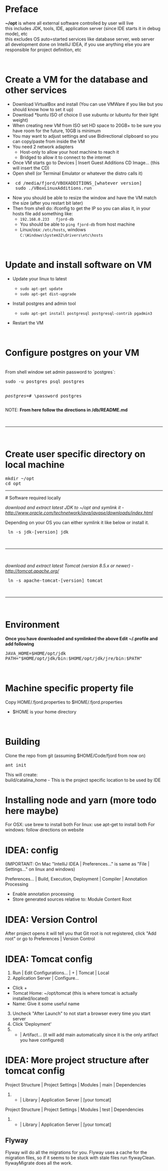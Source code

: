 # Preface
<p>
 <b>~/opt</b> is where all external software controlled by user will live<br/>
 this includes JDK, tools, IDE, application server (since IDE starts it in debug mode), etc<br/>
 this excludes OS auto=started services like database server, web server<br/>
 all development done on IntelliJ IDEA, if you use anything else you are responsible for project definition, etc<br/>
</p>

<br/>

# Create a VM for the database and other services
 - Download VirtualBox and install (You can use VMWare if you like but you should know how to set it up)
 - Download *buntu ISO of choice (I use xubuntu or lubuntu for their light weight)
 - When creating new VM from ISO set HD space to 20GB+ to be sure you have room for the future, 10GB is minimum
 - You may want to adjust settings and use Bidirectional clipboard so you can copy/paste from inside the VM
 - You need 2 network adapters
      - Host-only to allow your host machine to reach it
      - Bridged to allow it to connect to the internet
 - Once VM starts go to Devices | Insert Guest Additions CD Image... (this will insert the CD)
 - Open shell (or Terminal Emulator or whatever the distro calls it)
 - <pre>
    cd /media/fjord/VBOXADDITIONS_[whatever version]
    sudo ./VBoxLinuxAdditions.run
 </pre>
   
 - Now you should be able to resize the window and have the VM match the size (after you restart bit later) 
 - Then from shell do: ifconfig to get the IP so you can alias it, in your hosts file add something like:
    - `192.168.0.233   fjord-db`
    - You should be able to `ping fjord-db` from host machine
    - Linux/osx: `/etc/hosts`, windows `C:\Windows\System32\drivers\etc\hosts` 

<br/>

# Update and install software on VM 
 - Update your linux to latest
    - `sudo apt-get update`
    - `sudo apt-get dist-upgrade`
 - Install postgres and admin tool
    - `sudo apt-get install postgresql postgresql-contrib pgadmin3`

 - Restart the VM
<br/>

# Configure postgres on your VM
<br/>
From shell window set admin password to `postgres`:
<pre>
sudo -u postgres psql postgres

<i>postgres=# </i>\password
postgres
</pre>

NOTE: **From here follow the directions in /db/README.md**

<br/>
<hr/>
<br/>

# Create user specific directory on local machine
<pre>
mkdir ~/opt 
cd opt
</pre>

<hr/>
# Software required locally

<i>download and extract latest JDK to ~/opt and symlink it - <a href="http://www.oracle.com/technetwork/java/javase/downloads/index.html">http://www.oracle.com/technetwork/java/javase/downloads/index.html</a></i>

Depending on your OS you can either symlink it like below or install it.

<pre>
 ln -s jdk-[version] jdk
</pre>

<br/>
<hr/>
<br/>

<i>download and extract latest Tomcat (version 8.5.x or newer) - <a href="http://tomcat.apache.org/">http://tomcat.apache.org/</a></i>
<pre>
 ln -s apache-tomcat-[version] tomcat
</pre>

<br/>
<hr/>
<br/>


# Environment
<b>
Once you have downloaded and symlinked the above
Edit ~/.profile and add following
</b>
   
<pre>
JAVA_HOME=$HOME/opt/jdk
PATH="$HOME/opt/jdk/bin:$HOME/opt/jdk/jre/bin:$PATH"
</pre>

<br/>
<h1> Machine specific property file </h1>

Copy HOME/.fjord.properties to $HOME/.fjord.properties<br/>
  - $HOME is your home directory<br/>

<br/>
<h1> Building </h1>
Clone the repo from git (assuming $HOME/Code/fjord from now on)<br/>
<pre>
ant init
</pre>
This will create:<br/>
build/catalina_home - This is the project specific location to be used by IDE


# Installing node and yarn (more todo here maybe)
For OSX: use brew to install both
For linux: use apt-get to install both
For windows: follow directions on website

# IDEA: config
(IMPORTANT: On Mac "IntelliJ IDEA | Preferences..." is same as "File | Settings..." on linux and windows)

Preferences... | Build, Execution, Deployment | Compiler | Annotation Processing 
  - Enable annotation processing
  - Store generated sources relative to: Module Content Root


# IDEA: Version Control
After project opens it will tell you that Git root is not registered, click "Add root" or go to
Preferences | Version Control 


# IDEA: Tomcat config
1. Run | Edit Configurations... | + | Tomcat | Local
1. Application Server | Configure...
  - Click +
  - Tomcat Home: ~/opt/tomcat  (this is where tomcat is actually installed/located)
  - Name: Give it some useful name
3. Uncheck "After Launch" to not start a browser every time you start server
1. Click 'Deployment'
1. + | Artifact...  (it will add main automatically since it is the only artifact you have configured)

# IDEA: More project structure after tomcat config
Project Structure | Project Settings | Modules | main | Dependencies
1. + | Library | Application Server | [your tomcat]

Project Structure | Project Settings | Modules | test | Dependencies
1. + | Library | Application Server | [your tomcat]


Flyway
-
Flyway will do all the migrations for you.  Flyway uses a cache for the migration files, so if it seems to be stuck with stale files run flywayClean.
flywayMigrate does all the work.